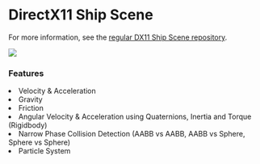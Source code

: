 # DirectX11 Ship Scene

For more information, see the [regular DX11 Ship Scene repository](https://github.com/AnthonySturdy/DX11-ShipScene).

<img src="https://github.com/AnthonySturdy/AnthonySturdy/blob/master/Ship_1.gif?raw=true">

### Features
<li>Velocity & Acceleration</li>
<li>Gravity</li>
<li>Friction</li>
<li>Angular Velocity & Acceleration using Quaternions, Inertia and Torque (Rigidbody)</li>
<li>Narrow Phase Collision Detection (AABB vs AABB, AABB vs Sphere, Sphere vs Sphere)</li>
<li>Particle System</li>
